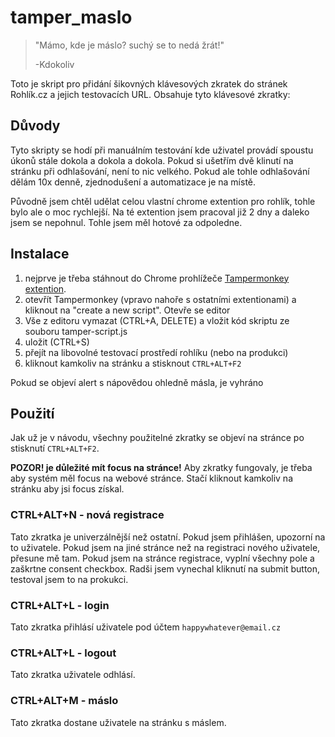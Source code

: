 # tamper_maslo

> "Mámo, kde je máslo? suchý se to nedá žrát!"
>
> -Kdokoliv

Toto je skript pro přidání šikovných klávesových zkratek do stránek Rohlík.cz a jejich testovacích URL. Obsahuje tyto klávesové zkratky:

## Důvody

Tyto skripty se hodí při manuálním testování kde uživatel provádí spoustu úkonů stále dokola a dokola a dokola. Pokud si ušetřím dvě klinutí na stránku při odhlašování, není to nic velkého. Pokud ale tohle odhlašování dělám 10x denně, zjednodušení a automatizace je na místě.

Původně jsem chtěl udělat celou vlastní chrome extention pro rohlík, tohle bylo ale o moc rychlejší. Na té extention jsem pracoval již 2 dny a daleko jsem se nepohnul. Tohle jsem měl hotové za odpoledne.

## Instalace

1. nejprve je třeba stáhnout do Chrome prohlížeče [Tampermonkey extention](https://chrome.google.com/webstore/detail/tampermonkey/dhdgffkkebhmkfjojejmpbldmpobfkfo?hl=en).
2. otevřít Tampermonkey (vpravo nahoře s ostatními extentionami) a kliknout na "create a new script". Otevře se editor
3. Vše z editoru vymazat (CTRL+A, DELETE) a vložit kód skriptu ze souboru tamper-script.js
4. uložit (CTRL+S)
5. přejít na libovolné testovací prostředí rohlíku (nebo na produkci)
6. kliknout kamkoliv na stránku a stisknout `CTRL+ALT+F2`

Pokud se objeví alert s nápovědou ohledně másla, je vyhráno

## Použití

Jak už je v návodu, všechny použitelné zkratky se objeví na stránce po stisknutí `CTRL+ALT+F2`.

**POZOR! je důležité mít focus na stránce!** Aby zkratky fungovaly, je třeba aby systém měl focus na webové stránce. Stačí kliknout kamkoliv na stránku aby jsi focus získal.

### CTRL+ALT+N - nová registrace

Tato zkratka je univerzálnější než ostatní. Pokud jsem přihlášen, upozorní na to uživatele. Pokud jsem na jiné stránce než na registraci nového uživatele, přesune mě tam. Pokud jsem na stránce registrace, vyplní všechny pole a zaškrtne consent checkbox. Radši jsem vynechal kliknutí na submit button, testoval jsem to na prokukci.

### CTRL+ALT+L - login

Tato zkratka přihlásí uživatele pod účtem `happywhatever@email.cz`

### CTRL+ALT+L - logout

Tato zkratka uživatele odhlásí.

### CTRL+ALT+M - máslo

Tato zkratka dostane uživatele na stránku s máslem.
